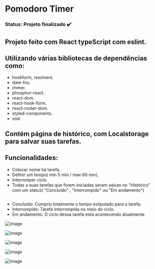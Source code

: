 # Pomodoro Timer
### Status: Projeto finalizado ✔️

## Projeto feito com React typeScript com eslint.

## Utilizando várias bibliotecas de dependências como:       
   + hookform, resolvers.
   + date-fns.
   + immer.
   + phosphor-react.
   + react-dom.
   + react-hook-form.
   + react-router-dom.
   + styled-components.
   + zod.

## Contém página de histórico, com Localstorage para salvar suas tarefas.

## Funcionalidades: 
  + Colocar nome há tarefa.
  + Definir um tempo( min 5 min / max 60 min).
  + Interromper ciclo.
  + Todas a suas tarefas que forem iniciadas seram salvas no "Histórico" com um status( "Concluído" , "Interrompido" ou "Em andamento")
  ##
   + Concluído: Cumpriu totalmente o tempo estipulado para a tarefa. 
   + Interrompido: Tarefa interrompida no meio do ciclo.
   + Em andamento: O ciclo dessa tarefa está acontecendo atualmente.
 
![image](https://user-images.githubusercontent.com/100890415/209562971-127db238-824e-47c1-bf0e-ec369329e293.png)

![image](https://user-images.githubusercontent.com/100890415/209563098-30f4bb53-c12c-4f17-8934-9bc8498a7b7c.png)

![image](https://user-images.githubusercontent.com/100890415/209564126-930699bc-451b-44ea-bba2-a7df96a1b79b.png)

![image](https://user-images.githubusercontent.com/100890415/209562937-6a9b5788-5d71-44dd-883e-9066425d4f89.png)

![image](https://user-images.githubusercontent.com/100890415/209564146-d667a616-d540-445d-a938-d0aa6090f706.png)


